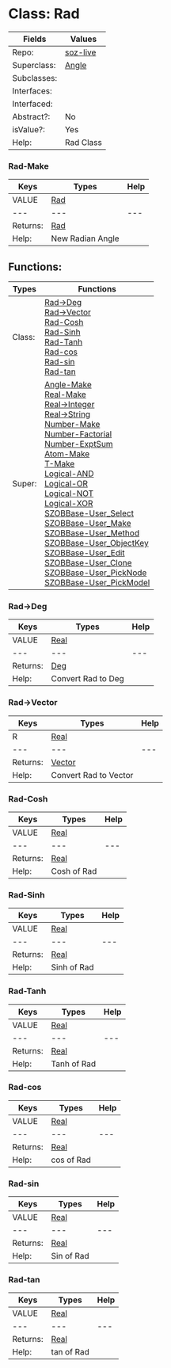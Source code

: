 
# Class:	Rad

| Fields | Values |
| --------- | --------- |
| Repo: | [soz-live](/repos/soz-live.html) |
| Superclass: | [Angle](Angle.html) |
| Subclasses: |  |
| Interfaces: |  |
| Interfaced: |  |
| Abstract?: | No |
| isValue?: | Yes |
| Help: | Rad Class |

### Rad-Make

| Keys | Types | Help |
| --------- | --------- | --------- |
| VALUE | [Rad](Rad.html) |  |
| --- | --- | --- |
| Returns: | [Rad](Rad.html) |
| Help: | New Radian Angle |


## Functions:

| Types | Functions |
| --------- | --------- |
| Class: | [Rad->Deg](#Rad->Deg) <br> [Rad->Vector](#Rad->Vector) <br> [Rad-Cosh](#Rad-Cosh) <br> [Rad-Sinh](#Rad-Sinh) <br> [Rad-Tanh](#Rad-Tanh) <br> [Rad-cos](#Rad-cos) <br> [Rad-sin](#Rad-sin) <br> [Rad-tan](#Rad-tan) |
| Super: | [Angle-Make](Angle.html) <br> [Real-Make](Real.html) <br> [Real->Integer](Real.html) <br> [Real->String](Real.html) <br> [Number-Make](Number.html) <br> [Number-Factorial](Number.html) <br> [Number-ExptSum](Number.html) <br> [Atom-Make](Atom.html) <br> [T-Make](T.html) <br> [Logical-AND](Logical.html) <br> [Logical-OR](Logical.html) <br> [Logical-NOT](Logical.html) <br> [Logical-XOR](Logical.html) <br> [SZOBBase-User_Select](SZOBBase.html) <br> [SZOBBase-User_Make](SZOBBase.html) <br> [SZOBBase-User_Method](SZOBBase.html) <br> [SZOBBase-User_ObjectKey](SZOBBase.html) <br> [SZOBBase-User_Edit](SZOBBase.html) <br> [SZOBBase-User_Clone](SZOBBase.html) <br> [SZOBBase-User_PickNode](SZOBBase.html) <br> [SZOBBase-User_PickModel](SZOBBase.html) |


### Rad->Deg

| Keys | Types | Help |
| --------- | --------- | --------- |
| VALUE | [Real](Real.html) |  |
| --- | --- | --- |
| Returns: | [Deg](Deg.html) |
| Help: | Convert Rad to Deg |

### Rad->Vector

| Keys | Types | Help |
| --------- | --------- | --------- |
| R | [Real](Real.html) |  |
| --- | --- | --- |
| Returns: | [Vector](Vector.html) |
| Help: | Convert Rad to Vector |

### Rad-Cosh

| Keys | Types | Help |
| --------- | --------- | --------- |
| VALUE | [Real](Real.html) |  |
| --- | --- | --- |
| Returns: | [Real](Real.html) |
| Help: | Cosh of Rad |

### Rad-Sinh

| Keys | Types | Help |
| --------- | --------- | --------- |
| VALUE | [Real](Real.html) |  |
| --- | --- | --- |
| Returns: | [Real](Real.html) |
| Help: | Sinh of Rad |

### Rad-Tanh

| Keys | Types | Help |
| --------- | --------- | --------- |
| VALUE | [Real](Real.html) |  |
| --- | --- | --- |
| Returns: | [Real](Real.html) |
| Help: | Tanh of Rad |

### Rad-cos

| Keys | Types | Help |
| --------- | --------- | --------- |
| VALUE | [Real](Real.html) |  |
| --- | --- | --- |
| Returns: | [Real](Real.html) |
| Help: | cos of Rad |

### Rad-sin

| Keys | Types | Help |
| --------- | --------- | --------- |
| VALUE | [Real](Real.html) |  |
| --- | --- | --- |
| Returns: | [Real](Real.html) |
| Help: | Sin of Rad |

### Rad-tan

| Keys | Types | Help |
| --------- | --------- | --------- |
| VALUE | [Real](Real.html) |  |
| --- | --- | --- |
| Returns: | [Real](Real.html) |
| Help: | tan of Rad |

